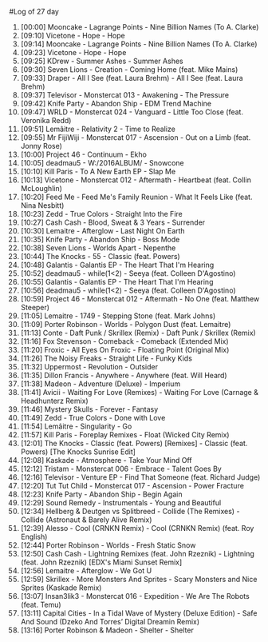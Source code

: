 #Log of 27 day

1. [00:00] Mooncake - Lagrange Points - Nine Billion Names (To A. Clarke)
1. [09:10] Vicetone - Hope - Hope
1. [09:14] Mooncake - Lagrange Points - Nine Billion Names (To A. Clarke)
1. [09:23] Vicetone - Hope - Hope
1. [09:25] KDrew - Summer Ashes - Summer Ashes
1. [09:30] Seven Lions - Creation - Coming Home (feat. Mike Mains)
1. [09:33] Draper - All I See (feat. Laura Brehm) - All I See (feat. Laura Brehm)
1. [09:37] Televisor - Monstercat 013 - Awakening - The Pressure
1. [09:42] Knife Party - Abandon Ship - EDM Trend Machine
1. [09:47] WRLD - Monstercat 024 - Vanguard - Little Too Close (feat. Veronika Redd)
1. [09:51] Lemâitre - Relativity 2 - Time to Realize
1. [09:55] Mr FijiWiji - Monstercat 017 - Ascension - Out on a Limb (feat. Jonny Rose)
1. [10:00] Project 46 - Continuum - Ekho
1. [10:05] deadmau5 - W:/2016ALBUM/ - Snowcone
1. [10:10] Kill Paris - To A New Earth EP - Slap Me
1. [10:13] Vicetone - Monstercat 012 - Aftermath - Heartbeat (feat. Collin McLoughlin)
1. [10:20] Feed Me - Feed Me's Family Reunion - What It Feels Like (feat. Nina Nesbitt)
1. [10:23] Zedd - True Colors - Straight Into the Fire
1. [10:27] Cash Cash - Blood, Sweat & 3 Years - Surrender
1. [10:30] Lemaitre - Afterglow - Last Night On Earth
1. [10:35] Knife Party - Abandon Ship - Boss Mode
1. [10:38] Seven Lions - Worlds Apart - Nepenthe
1. [10:44] The Knocks - 55 - Classic (feat. Powers)
1. [10:48] Galantis - Galantis EP - The Heart That I'm Hearing
1. [10:52] deadmau5 - while(1<2) - Seeya (feat. Colleen D'Agostino)
1. [10:55] Galantis - Galantis EP - The Heart That I'm Hearing
1. [10:56] deadmau5 - while(1<2) - Seeya (feat. Colleen D'Agostino)
1. [10:59] Project 46 - Monstercat 012 - Aftermath - No One (feat. Matthew Steeper)
1. [11:05] Lemaitre - 1749 - Stepping Stone (feat. Mark Johns)
1. [11:09] Porter Robinson - Worlds - Polygon Dust (feat. Lemaitre)
1. [11:13] Conte - Daft Punk / Skrillex (Remix) - Daft Punk / Skrillex (Remix)
1. [11:16] Fox Stevenson - Comeback - Comeback (Extended Mix)
1. [11:20] Froxic - All Eyes On Froxic - Floating Point (Original Mix)
1. [11:26] The Noisy Freaks - Straight Life - Funky Kids
1. [11:32] Uppermost - Revolution - Outsider
1. [11:35] Dillon Francis - Anywhere - Anywhere (feat. Will Heard)
1. [11:38] Madeon - Adventure (Deluxe) - Imperium
1. [11:41] Avicii - Waiting For Love (Remixes) - Waiting For Love (Carnage & Headhunterz Remix)
1. [11:46] Mystery Skulls - Forever - Fantasy
1. [11:49] Zedd - True Colors - Done with Love
1. [11:54] Lemâitre - Singularity - Go
1. [11:57] Kill Paris - Foreplay Remixes - Float (Wicked City Remix)
1. [12:01] The Knocks - Classic (feat. Powers) [Remixes] - Classic (feat. Powers) [The Knocks Sunrise Edit]
1. [12:08] Kaskade - Atmosphere - Take Your Mind Off
1. [12:12] Tristam - Monstercat 006 - Embrace - Talent Goes By
1. [12:16] Televisor - Venture EP - Find That Someone (feat. Richard Judge)
1. [12:20] Tut Tut Child - Monstercat 017 - Ascension - Power Fracture
1. [12:23] Knife Party - Abandon Ship - Begin Again
1. [12:29] Sound Remedy - Instrumentals - Young and Beautiful
1. [12:34] Hellberg & Deutgen vs Splitbreed - Collide (The Remixes) - Collide (Astronaut & Barely Alive Remix)
1. [12:39] Alesso - Cool (CRNKN Remix) - Cool (CRNKN Remix) (feat. Roy English)
1. [12:44] Porter Robinson - Worlds - Fresh Static Snow
1. [12:50] Cash Cash - Lightning Remixes (feat. John Rzeznik) - Lightning (feat. John Rzeznik) [EDX's Miami Sunset Remix]
1. [12:56] Lemaitre - Afterglow - We Got U
1. [12:59] Skrillex - More Monsters And Sprites - Scary Monsters and Nice Sprites (Kaskade Remix)
1. [13:07] Insan3lik3 - Monstercat 016 - Expedition - We Are The Robots (feat. Temu)
1. [13:11] Capital Cities - In a Tidal Wave of Mystery (Deluxe Edition) - Safe And Sound (Dzeko And Torres’ Digital Dreamin Remix)
1. [13:16] Porter Robinson & Madeon - Shelter - Shelter
